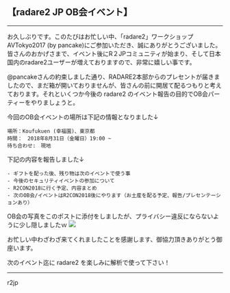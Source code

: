 ## 【radare2 JP OB会イベント】

---

 お久しぶりです。このたびはお忙しい中、「radare2」ワークショップ AVTokyo2017 (by pancake)にご参加いただき、誠にありがとうございました。皆さんのおかげさまで、イベント後にR２JPコミュニティが始まり、そして日本国内のradare2ユーザーが増えておりますので、非常に嬉しい事です。
 
 @pancakeさんの約束しました通り、RADARE2本部からのプレセントが届きましたので、まだ箱が開いておりませんが、皆さんの前に開居て配るつもりと考えております。それといくつか今後の radare2 のイベント報告の目的でOB会パーティーをやりましょうと。

今回のOB会イベントの場所は下記の情報となりました↓
``` 
場所：Koufukuen (幸福園)、東京都
時間：　2018年8月31日（金曜日）19:00 ~ 
待ち合わせ:　現地
```

下記の内容を報告しました↓
```
- ギフトを配った後、残り物は次のイベントで使う事
- 今後のセキュリティイベントの参加について
- R2CON2018に行く予定、内容まとめ
- 次のOB会/イベントはR2CON2018後にやります（お土産を配る予定、報告/プレセンテーションあり）
```

OB会の写真をこのポストに添付をしましたが、プライバシー違反にならないように少し隠しましたｗ
![](https://bit.ly/2LNEvyc)

お忙しい中わざわざ来てくれましたことを感謝します、御協力頂きありがとう御座います。

次のイベント迄に radare2 を楽しみに解析で使って下さい！　

---

r2jp
